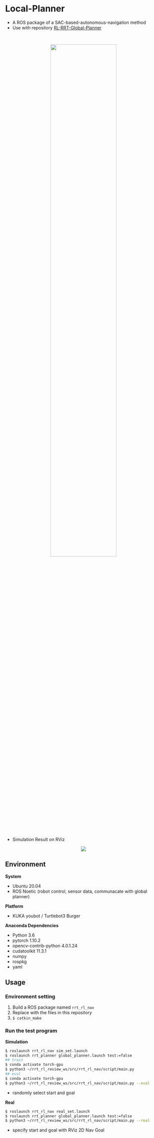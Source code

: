 # Local-Planner

+ A ROS package of a SAC-based-autonomous-navigation method
+ Use with repository [RL-RRT-Global-Planner](https://github.com/yiyunevin/Global-Planner.git)

<br>
<p align=center>
  <img src=https://user-images.githubusercontent.com/26008008/192171755-12d21f4b-1ec6-436a-afcd-621be4585798.png  width="65%">
</p>

+ Simulation Result on RViz

<p align=center>
  <img src=https://user-images.githubusercontent.com/26008008/192148707-a85bce11-6d7d-4bd7-869e-0f40a58edb3f.gif >
</p>

## Environment

**System**
+ Ubuntu 20.04 
+ ROS Noetic (robot control, sensor data, communacate with global planner)

**Platform** 
+ KUKA youbot / Turtlebot3 Burger

**Anaconda Dependencies**
+ Python 3.6
+ pytorch 1.10.2
+ opencv-contrib-python 4.0.1.24
+ cudatoolkit 11.3.1
+ numpy
+ rospkg
+ yaml

## Usage

### Environment setting

1. Build a ROS package named `rrt_rl_nav`
2. Replace with the files in this repository
3. `$ catkin_make`

### Run the test program

**Simulation**

```bash
$ roslaunch rrt_rl_nav sim_set.launch
$ roslaunch rrt_planner global_planner.launch test:=false
## train
$ conda activate torch-gpu
$ python3 ~/rrt_rl_review_ws/src/rrt_rl_nav/script/main.py
## eval
$ conda activate torch-gpu
$ python3 ~/rrt_rl_review_ws/src/rrt_rl_nav/script/main.py --eval
```

+ randomly select start and goal

**Real**

```bash
$ roslaunch rrt_rl_nav real_set.launch
$ roslaunch rrt_planner global_planner.launch test:=false
$ python3 ~/rrt_rl_review_ws/src/rrt_rl_nav/script/main.py --real
```

+ specify start and goal with RViz 2D Nav Goal

